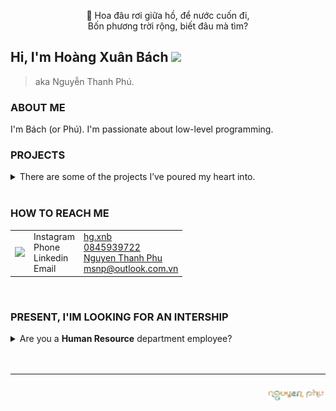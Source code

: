 <p align="center">
🌸 Hoa đâu rơi giữa hồ, để nước cuốn đi,<br>
Bốn phương trời rộng, biết đâu mà tìm?<br>
</p>


<h2 align="left">Hi, I'm <b>Hoàng Xuân Bách </b> <img src="https://media.giphy.com/media/mGcNjsfWAjY5AEZNw6/giphy.gif" width="50"></h2>

>  aka Nguyễn Thanh Phú. 

<h3 align="left"> ABOUT ME </h3>
I'm Bách (or Phú). I'm passionate about low-level programming. 

<h3 align="left"> PROJECTS </h3>
<details>
<summary>
  <href src="https://github.com/ngxx-fus/ngxx-fus/blob/main/PROJECTS.md">There</href>  are some of the projects I’ve poured my heart into.
</summary>
  <table border="1" width="100%">
    <tr>
      <th align="center">Project's name</th>
      <th align="center">HW</th>
      <th align="center">Platform/Framework/Tools</th>
      <th align="center">Lang</th>
      <th align="center">Category</th>
      <th align="center">Description</th>
      <th align="center">Link</th>
    </tr>
    <tr>
      <td>Smart Decorative Screen<br>aka Agiftforcrush</td>
      <td>EPS_WROOM32<br>TFT2,2"</td>
      <td>Arduino_ESP</td>
      <td>C++</td>
      <td>IoT</td>
      <td>A gift for crush (included HW).</td>
      <td><a href="https://github.com/hg-xnb/agiftforcursh/tree/main">link</a></td>
    </tr>
    <tr>
      <td>ESP32 Console Screen</td>
      <td>ESP32, TFT 2.2"</td>
      <td>Arduino<br>PlatformIO</td>
      <td>C++</td>
      <td>N/A</td>
      <td>Create console.h to log information to the TFT screen.</td>
      <td><a href="https://github.com/hg-xnb/tft-esp32-console.git">link</a></td>
    </tr>
    <tr>
      <td>jpg2bin565</td>
      <td>N/A</td>
      <td>N/A</td>
      <td>C++<br>Makefile</td>
      <td>OOP<br>(Image utils)</td>
      <td>The C++ program to convert an JPG image to BIN image (that can be read and displayed in <a href="https://github.com/hg-xnb/agiftforcursh/tree/main">agiftforcrush</a>).</td>
      <td><a href="https://github.com/hg-xnb/jpg2bin565.git">link</a></td>
    </tr>
    <tr>
      <td>Computer Organization Practice</td>
      <td>8051_Pro_Kit (AT89C52 inside)</td>
      <td>uVsion Kiel</td>
      <td>C</td>
      <td>Embedded</td>
      <td>- Control the components are connected to AT89C52 on the kit by config some registers using Clang.<br> - Make driver (I2C, SPI) to read/write with realtime IC, ADC/DAC IC, LCD16x2, HC05-like bluetooth module.</td>
      <td><a href="https://github.com/hg-xnb/at89c52_proj">link</a></td>
    </tr>
    <tr>
      <td>MiniSupermarket Management</td>
      <td>N/A</td>
      <td>Qt</td>
      <td>C++</td>
      <td>UI/OOP</td>
      <td>Make a app to manage the MiniSupermarket using C++ with Qt framework.</td>
      <td><a href="https://github.com/hg-xnb/minisupermarket_management_proj">link</a></td>
    </tr>
    <tr>
      <td>Fire Safety and Monitoring System for Apartments</td>
      <td>RPi4<br>HMi7"</td>
      <td>PySide6/QtPython</td>
      <td>PyThon (my part)</td>
      <td>IoT</td>
      <td>Create a system that can detect gas and fire, trigger an on-site warning, and send notifications to a website. Additionally, it tracks temperature and humidity, and displays the data in a chart on the dashboard.</td>
      <td><a href="https://github.com/hg-xnb/siciot_capstoneproj">link</a></td>
    </tr>
    <tr>
      <td>UI</td>
      <td>N/A</td>
      <td>PySide6/QtPython</td>
      <td>Python</td>
      <td>UI</td>
      <td>The task in ITFA course to make the local UI for a system.</td>
      <td><a href="https://github.com/hg-xnb/gui_pyqt6">link</a></td>
    </tr>
    <tr>
      <td>Flash ADC</td>
      <td>N/A</td>
      <td>N/A</td>
      <td>N/A</td>
      <td>IC Design</td>
      <td>Design a Flash ADC 3 bits using Cadence with Samsung's 90nm process.</td>
      <td><a href="https://github.com/hg-xnb/flash_adc">link</a></td>
    </tr>
    <tr>
      <td>RPi4 Kernel</td>
      <td>RPi4</td>
      <td>Makefile<br>Buildroot</td>
      <td>N/A</td>
      <td>Embedded</td>
      <td>Make a RPi kernel for writing driver/cross-compiling later.</td>
      <td><a href="https://github.com/hg-xnb/build_rpi4_kernel">link</a></td>
    </tr>
    <tr>
      <td>Snakeeee</td>
      <td>N/A</td>
      <td>N/A</td>
      <td>C</td>
      <td>N/A</td>
      <td>Snake game in console, C-version for a game in `8051_pro_kit`.</td>
      <td><a href="https://github.com/hg-xnb/snake8x8_proj">link</a></td>
    </tr>
  </table>
</details>

<br>
<h3 align="left"> HOW TO REACH ME</h3>

|      |      |         |
| :--: | :--  |  :----  |
| <img src="https://raw.githubusercontent.com/ngxx-fus/ngxx-fus/refs/heads/main/camtucau.jpg" width="100"> | Instagram<br>Phone<br>Linkedin<Br>Email| [hg.xnb](https://www.instagram.com/hg.xnb)<br>[0845939722](https://zaloapp.com/qr/p/p7i50akv346q)<br>[Nguyen Thanh Phu](https://www.linkedin.com/in/phu-nguyen-thanh-438966261/)<br>[msnp@outlook.com.vn](mailto:msnp@outlook.com.vn) |


<br>
<h3 align="left"> PRESENT, I'IM LOOKING FOR AN INTERSHIP</h3>
<details>
<summary>
Are you a <b>Human Resource</b> department employee?
</summary>

👉 [Here](https://drive.google.com/drive/folders/14cW4-Gt1y7T0G9KDhr4ZR614RIMPlJSN?usp=sharing) is my CV. Could you take a minute to review it? I'm looking for an internship program.
</details>
<br>
<br>

---

<h3 align="right"></b> <img src="https://raw.githubusercontent.com/hg-xnb/hg-xnb/refs/heads/main/logo-nguyen-phu-1.png" height="20px"></h3>
